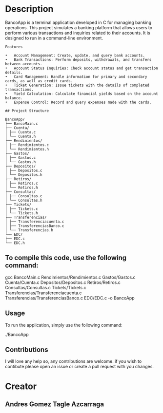 # Description

BancoApp is a terminal application developed in C for managing banking operations. This project simulates a banking platform that allows users to perform various transactions and inquiries related to their accounts. It is designed to run in a command-line environment.
```
Features

•	Account Management: Create, update, and query bank accounts.
•	Bank Transactions: Perform deposits, withdrawals, and transfers between accounts.
•	Account Status Inquiries: Check account status and get transaction details.
•	Card Management: Handle information for primary and secondary cards, as well as credit cards.
•	Ticket Generation: Issue tickets with the details of completed transactions.
•	Yield Calculation: Calculate financial yields based on the account balance.
•	Expense Control: Record and query expenses made with the cards.
```


   ```
   ## Project Structure
   
   BancoApp/
   ├── BancoMain.c
   ├── Cuenta/
   │ ├── Cuenta.c
   │ └── Cuenta.h
   ├── Rendimientos/
   │ ├── Rendimientos.c
   │ └── Rendimientos.h
   ├── Gastos/
   │ ├── Gastos.c
   │ └── Gastos.h
   ├── Depositos/
   │ ├── Depositos.c
   │ └── Depositos.h
   ├── Retiros/
   │ ├── Retiros.c
   │ └── Retiros.h
   ├── Consultas/
   │ ├── Consultas.c
   │ └── Consultas.h
   ├── Tickets/
   │ ├── Tickets.c
   │ └── Tickets.h
   ├── Transferencias/
   │ ├── Transferenciacuenta.c
   │ ├── TransferenciasBanco.c
   │ └── Transferencias.h
   └── EDC/
   ├── EDC.c
   └── EDC.h
   ```

## To compile this code, use the following command:

gcc BancoMain.c Rendimientos/Rendimientos.c Gastos/Gastos.c Cuenta/Cuenta.c Depositos/Depositos.c Retiros/Retiros.c Consultas/Consultas.c Tickets/Tickets.c Transferencias/Transferenciacuenta.c Transferencias/TransferenciasBanco.c EDC/EDC.c -o BancoApp

## Usage
To run the application, simply use the following command:

./BancoApp

## Contributions

I will love any help so, any contributions are welcome. if you wish to contibute please open an issue or create a pull request with you changes.

 # Creator
 ## Andres Gomez Tagle Azcarraga
